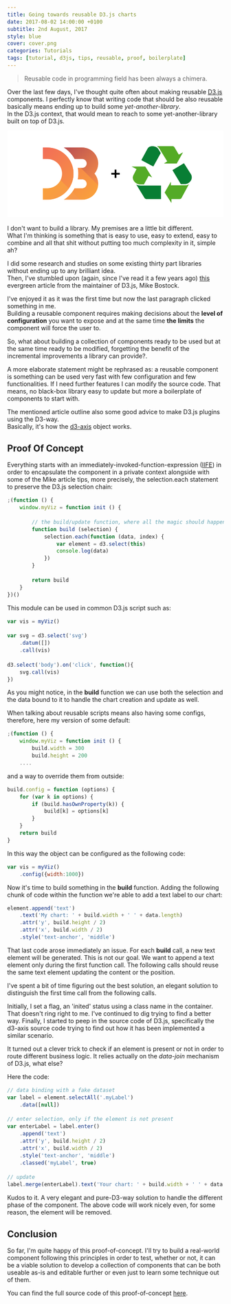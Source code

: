 ```yaml
---
title: Going towards reusable D3.js charts
date: 2017-08-02 14:00:00 +0100
subtitle: 2nd August, 2017
style: blue
cover: cover.png
categories: Tutorials
tags: [tutorial, d3js, tips, reusable, proof, boilerplate]
---
```


> Reusable code in programming field has been always a chimera.

Over the last few days, I've thought quite often about making reusable [D3.js](https://d3js.org/) components. 
I perfectly know that writing code that should be also reusable basically means ending up to build some *yet-another-library*.  
In the D3.js context, that would mean to reach to some yet-another-library built on top of D3.js.

![](../assets/posts/going-towards-reusable-d3js-charts/cover.png)

I don't want to build a library. My premises are a little bit different.  
What I'm thinking is something that is easy to use, easy to extend, easy to combine and all that shit without putting too much complexity in it, simple ah? 

I did some research and studies on some existing thirty part libraries without ending up to any brilliant idea.  
Then, I've stumbled upon (again, since I've read it a few years ago) [this](https://bost.ocks.org/mike/chart/) evergreen article from the maintainer of D3.js, Mike Bostock.

I've enjoyed it as it was the first time but now the last paragraph clicked something in me.  
Building a reusable component requires making decisions about the **level of configuration** you want to expose and at the same time **the limits** the component will force the user to.

So, what about building a collection of components ready to be used but at the same time ready to be modified, forgetting the benefit of the incremental improvements a library can provide?.

A more elaborate statement might be rephrased as: a reusable component is something can be used very fast with few configuration and few functionalities. If I need further features I can modify the source code. That means, no black-box library easy to update but more a boilerplate of components to start with.

The mentioned article outline also some good advice to make D3.js plugins using the D3-way.  
Basically, it's how the [d3-axis](https://github.com/d3/d3-axis) object works.

## Proof Of Concept

Everything starts with an immediately-invoked-function-expression ([IIFE](http://benalman.com/news/2010/11/immediately-invoked-function-expression/)) in order to encapsulate the component in a private context alongside with some of the Mike article tips, more precisely, the selection.each statement to preserve the D3.js selection chain:

```javascript
;(function () {
	window.myViz = function init () {

		// the build/update function, where all the magic should happen
		function build (selection) {
			selection.each(function (data, index) {
				var element = d3.select(this)
				console.log(data)
			})
		}

		return build
	}
})()
```

This module can be used in common D3.js script such as:

```javascript
var vis = myViz()

var svg = d3.select('svg')
	.datum([])
	.call(vis)    

d3.select('body').on('click', function(){
	svg.call(vis)
})
```

As you might notice, in the **build** function we can use both the selection and the data bound to it to handle the chart creation and update as well.

When talking about reusable scripts means also having some configs, therefore, here my version of some default:

```javascript
;(function () {
	window.myViz = function init () {
		build.width = 300
 		build.height = 200
	....
```

and a way to override them from outside:

```javascript
build.config = function (options) {
	for (var k in options) {
		if (build.hasOwnProperty(k)) {
			build[k] = options[k]
		}
	}
	return build
}
```

In this way the object can be configured as the following code:

```javascript
var vis = myViz()
	.config({width:1000})
```

Now it's time to build something in the **build** function. Adding the following chunk of code within the function we're able to add a text label to our chart:

```javascript
element.append('text')
	.text('My chart: ' + build.width + ' ' + data.length)
	.attr('y', build.height / 2)
	.attr('x', build.width / 2)
	.style('text-anchor', 'middle')
```

That last code arose immediately an issue. For each **build** call, a new text element will be generated. This is not our goal. We want to append a text element only during the first function call. The following calls should reuse the same text element updating the content or the position.

I've spent a bit of time figuring out the best solution, an elegant solution to distinguish the first time call from the following calls.

Initially, I set a flag, an 'inited' status using a class name in the container. That doesn't ring right to me. I've continued to dig trying to find a better way. Finally, I started to peep in the source code of D3.js, specifically the d3-axis source code trying to find out how it has been implemented a similar scenario.

It turned out a clever trick to check if an element is present or not in order to route different business logic. It relies actually on the *data-join* mechanism of D3.js, what else?

Here the code:

```javascript
// data binding with a fake dataset
var label = element.selectAll('.myLabel')
	.data([null])

// enter selection, only if the element is not present
var enterLabel = label.enter()
	.append('text')
	.attr('y', build.height / 2)
	.attr('x', build.width / 2)
	.style('text-anchor', 'middle')
	.classed('myLabel', true)

// update
label.merge(enterLabel).text('Your chart: ' + build.width + ' ' + data.length)
```

Kudos to it. A very elegant and pure-D3-way solution to handle the different phase of the component. The above code will work nicely even, for some reason, the element will be removed.

## Conclusion

So far, I'm quite happy of this proof-of-concept. I'll try to build a real-world component following this principles in order to test, whether or not, it can be a viable solution to develop a collection of components that can be both useable as-is and editable further or even just to learn some technique out of them.

You can find the full source code of this proof-of-concept [here](https://github.com/fabiofranchino/towards-reusable-d3-components).